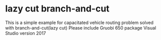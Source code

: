 # lazy cut branch-and-cut

This is a simple example for capacitated vehicle routing problem solved with branch-and-cut(lazy cut)
Please include Gruobi 650 package
Visual Studio version 2017
